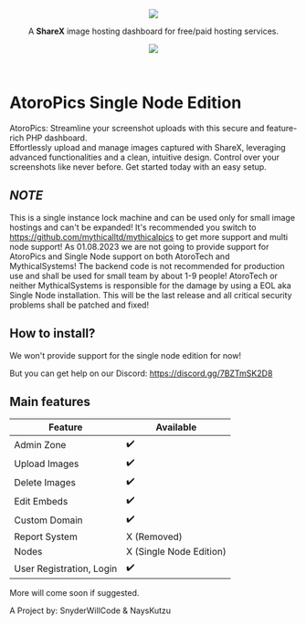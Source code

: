 <p align="center"><img src="https://camo.githubusercontent.com/4cf45904e67161611071520974b92a39ef49544ad2c03c027a4e07bf7f44d871/68747470733a2f2f692e696d6775722e636f6d2f784933474c46632e6a706567"/></p>
<p align="center">A <strong>ShareX</strong> image hosting dashboard for free/paid hosting services.</p><p align="center"><img src="https://img.shields.io/badge/Made%20with-PHP-3F51B5" /></p><br>

# AtoroPics Single Node Edition
AtoroPics: Streamline your screenshot uploads with this secure and feature-rich PHP dashboard.  
Effortlessly upload and manage images captured with ShareX, leveraging advanced functionalities and a clean, intuitive design. Control over your screenshots like never before. Get started today with an easy setup.


## *NOTE*
This is a single instance lock machine and can be used only for small image hostings and can't be expanded!
It's recommended you switch to https://github.com/mythicalltd/mythicalpics to get more support and multi node support!
As 01.08.2023 we are not going to provide support for AtoroPics and Single Node support on both AtoroTech and MythicalSystems!
The backend code is not recommended for production use and shall be used for small team by about 1-9 people!
AtoroTech or neither MythicalSystems is responsible for the damage by using a EOL aka Single Node installation.
This will be the last release and all critical security problems shall be patched and fixed!

## How to install?
We won't provide support for the single node edition for now!

But you can get help on our Discord:
https://discord.gg/7BZTmSK2D8

## Main features
| Feature               | Available |
|-----------------------|-----------|
| Admin Zone            | ✔️        |
| Upload Images         | ✔️        |
| Delete Images         | ✔️        |
| Edit Embeds           | ✔️        |
| Custom Domain         | ✔️        |
| Report System          | X (Removed) |
| Nodes                     | X (Single Node Edition)|
| User Registration, Login  | ✔️        |


More will come soon if suggested.

A Project by: SnyderWillCode & NaysKutzu
